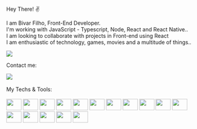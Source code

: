 Hey There! :v:

I am Bivar Filho, Front-End Developer.<br/>
I'm working with JavaScript - Typescript, Node, React and React Native..<br/>
I am looking to collaborate with projects in Front-end using React<br/>
I am enthusiastic of technology, games, movies and a multitude of things..<br/>

<img src='https://github-readme-stats.vercel.app/api/top-langs/?username=bivarz&theme=blue-green' />

Contact me: 
<div> 
  <a href='https://www.linkedin.com/in/paulobivarfilho/' target="_blank">
    <img  src='https://img.shields.io/badge/LinkedIn-0077B5?style=for-the-badge&logo=linkedin&logoColor=white' />
  </a>
</div>


<br>
My Techs & Tools:
<div style='display: inline_block'><br>
<img src="https://cdn.jsdelivr.net/gh/devicons/devicon@latest/icons/react/react-original.svg" height="30" width="40" />
<img src="https://cdn.jsdelivr.net/gh/devicons/devicon@latest/icons/javascript/javascript-plain.svg" height="30" width="40" />
<img src="https://cdn.jsdelivr.net/gh/devicons/devicon@latest/icons/typescript/typescript-original.svg" height="30" width="40" />
<img src="[https://cdn.jsdelivr.net/gh/devicons/devicon@latest/icons/css3/css3-original-wordmark.svg](https://raw.githubusercontent.com/devicons/devicon/master/icons/html5/html5-original.svg)" height="30" width="40" />
<img src="https://cdn.jsdelivr.net/gh/devicons/devicon@latest/icons/html5/html5-original-wordmark.svg" height="30" width="40" />  
 <img src="https://cdn.jsdelivr.net/gh/devicons/devicon@latest/icons/jest/jest-plain.svg" height="30" width="40"  />          
<img src="https://cdn.jsdelivr.net/gh/devicons/devicon@latest/icons/sass/sass-original.svg" height="30" width="40" />
<img src="https://cdn.jsdelivr.net/gh/devicons/devicon@latest/icons/nextjs/nextjs-original.svg" height="30" width="40" />
  <img src="https://cdn.jsdelivr.net/gh/devicons/devicon@latest/icons/nodejs/nodejs-original-wordmark.svg" height="30" width="40" />
<img src="https://cdn.jsdelivr.net/gh/devicons/devicon@latest/icons/graphql/graphql-plain-wordmark.svg" height="30" width="40" />
<img src="https://cdn.jsdelivr.net/gh/devicons/devicon@latest/icons/mongodb/mongodb-plain-wordmark.svg" height="30" width="40" />  
<img src="https://cdn.jsdelivr.net/gh/devicons/devicon@latest/icons/postgresql/postgresql-plain-wordmark.svg" height="30" width="40"  />
          
<img src="https://cdn.jsdelivr.net/gh/devicons/devicon@latest/icons/amazonwebservices/amazonwebservices-plain-wordmark.svg" height="30" width="40" />
<img src="https://cdn.jsdelivr.net/gh/devicons/devicon@latest/icons/docker/docker-original-wordmark.svg" height="30" width="40" />
<img src="https://cdn.jsdelivr.net/gh/devicons/devicon@latest/icons/photoshop/photoshop-original.svg" height="30" width="40" />
<img src="https://cdn.jsdelivr.net/gh/devicons/devicon@latest/icons/figma/figma-original.svg" height="30" width="40" />

</div>

<!---
<picture>
  <source
    srcset="https://github-readme-stats.vercel.app/api?username=bivarz&show_icons=true&theme=dark"
    media="(prefers-color-scheme: dark)"
  />
  <source
    srcset="https://github-readme-stats.vercel.app/api?username=bivarz&show_icons=true"
    media="(prefers-color-scheme: light), (prefers-color-scheme: no-preference)"
  />
  <img src="https://github-readme-stats.vercel.app/api?username=bivarz&show_icons=true" />
</picture>

